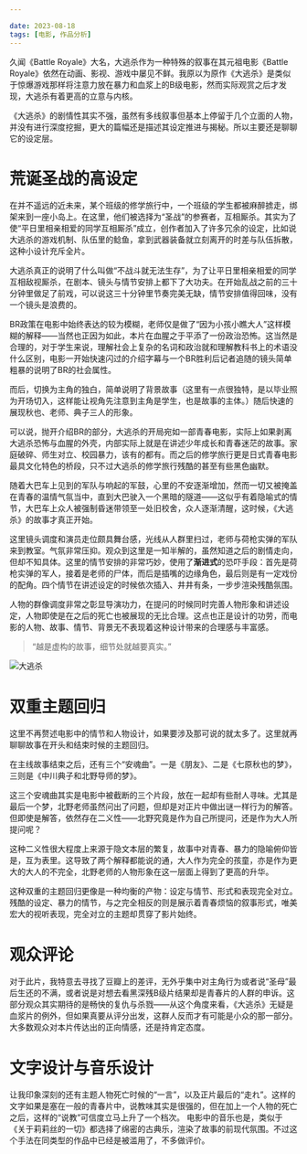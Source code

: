 ```yaml
---

date: 2023-08-18
tags: [电影, 作品分析]
---
```


久闻《Battle Royale》大名，大逃杀作为一种特殊的叙事在其元祖电影《Battle Royale》依然在动画、影视、游戏中屡见不鲜。我原以为原作《大逃杀》是类似于惊爆游戏那样将注意力放在暴力和血浆上的B级电影，然而实际观赏之后才发现，大逃杀有着更高的立意与内核。

《大逃杀》的剧情性其实不强，虽然有多线叙事但基本上停留于几个立面的人物，并没有进行深度挖掘，更大的篇幅还是描述其设定推进与揭秘。所以主要还是聊聊它的设定层。

# 荒诞圣战的高设定

在并不遥远的近未来，某个班级的修学旅行中，一个班级的学生都被麻醉掳走，绑架来到一座小岛上。在这里，他们被选择为“圣战”的参赛者，互相厮杀。其实为了使“平日里相亲相爱的同学互相厮杀”成立，创作者加入了许多冗余的设定，比如说大逃杀的游戏机制、队伍里的鲶鱼，拿到武器装备就立刻离开的时差与队伍拆散，这种小设计充斥全片。

大逃杀真正的说明了什么叫做“不战斗就无法生存”，为了让平日里相亲相爱的同学互相敌视厮杀，在剧本、镜头与情节安排上都下了大功夫。在开始乱战之前的三十分钟里做足了前戏，可以说这三十分钟里节奏完美无缺，情节安排值得回味，没有一个镜头是浪费的。

BR政策在电影中始终表达的较为模糊，老师仅是做了“因为小孩小瞧大人”这样模糊的解释——当然也正因为如此，本片在血腥之于平添了一份政治恐怖。这当然是合理的，对于学生来说，理解社会上复杂的名词和政治就和理解教科书上的术语没什么区别，电影一开始快速闪过的介绍字幕与一个BR胜利后记者追随的镜头简单粗暴的说明了BR的社会属性。

而后，切换为主角的独白，简单说明了背景故事（这里有一点很独特，是以毕业照为开场切入，这样能让视角先注意到主角是学生，也是故事的主体。）随后快速的展现秋也、老师、典子三人的形象。

可以说，抛开介绍BR的部分，大逃杀的开局宛如一部青春电影，实际上如果剥离大逃杀恐怖与血腥的外壳，内部实际上就是在讲述少年成长和青春迷茫的故事。家庭破碎、师生对立、校园暴力，该有的都有。而之后的修学旅行更是日式青春电影最具文化特色的桥段，只不过大逃杀的修学旅行残酷的甚至有些黑色幽默。

随着大巴车上见到的军队与响起的军鼓，心里的不安逐渐增加，然而一切又被掩盖在青春的温情气氛当中，直到大巴驶入一个黑暗的隧道——这似乎有着隐喻式的情节，大巴车上众人被强制昏迷带领至一处旧校舍，众人逐渐清醒，这时候，《大逃杀》的故事才真正开始。

这里镜头调度和演员走位颇具舞台感，光线从人群里扫过，老师与荷枪实弹的军队来到教室。气氛非常压抑。观众到这里是一知半解的，虽然知道之后的剧情走向，但却不知具体。这里的情节安排的非常巧妙，使用了**渐进式**的恐吓手段：首先是荷枪实弹的军人，接着是老师的尸体，而后是插嘴的边缘角色，最后则是有一定戏份的配角。四个情节在讲述设定的时候依次插入、井井有条，一步步渲染残酷氛围。

人物的群像调度非常之彰显导演功力，在提问的时候同时完善人物形象和讲述设定，人物即使是在之后的死亡也被展现的无比合理。这点也正是设计的功劳，而电影的人物、故事、情节、背景无不表现着这种设计带来的合理感与丰富感。

> “越是虚构的故事，细节处就越要真实。”

![大逃杀](https://cdn.jsdelivr.net/gh/Zhuxb-Clouds/PicDepot/img/202309282159045.webp)

# 双重主题回归

这里不再赘述电影中的情节和人物设计，如果要涉及那可说的就太多了。这里就再聊聊故事在开头和结束时候的主题回归。

在主线故事结束之后，还有三个“安魂曲”。一是《朋友》、二是《七原秋也的梦》，三则是《中川典子和北野导师的梦》。

这三个安魂曲其实是电影中被截断的三个片段，放在一起却有些耐人寻味。尤其是最后一个梦，北野老师虽然问出了问题，但却是对正片中做出谜一样行为的解答。但即使是解答，依然存在二义性——北野究竟是作为自己所提问，还是作为大人所提问呢？

这种二义性很大程度上来源于隐文本层的繁复，故事中对青春、暴力的隐喻俯仰皆是，互为表里。这导致了两个解释都能说的通，大人作为完全的孩童，亦是作为更大的大人的不完全，北野老师的人物形象在这一层面上得到了更高的升华。

这种双重的主题回归更像是一种均衡的产物：设定与情节、形式和表现完全对立。残酷的设定、暴力的情节，与之完全相反的则是展示着青春烦恼的叙事形式，唯美宏大的视听表现，完全对立的主题却贯穿了影片始终。

# 观众评论

对于此片，我特意去寻找了豆瓣上的差评，无外乎集中对主角行为或者说“圣母”最后生还的不满，或者说是对想去看黑深残B级片结果却是青春片的人群的申诉。这部分观众其实期待的是畅快的复仇与杀戮——从这个角度来看，《大逃杀》无疑是血浆片的例外，但如果真要从评分出发，这群人反而才有可能是小众的那一部分。大多数观众对本片传达出的正向情感，还是持肯定态度。

# 文字设计与音乐设计

让我印象深刻的还有主题人物死亡时候的“一言”，以及正片最后的“走れ”。这样的文字如果是塞在一般的青春片中，说教味其实是很强的，但在加上一个人物的死亡之后，这样的“说教”可信度立马上升了一个档次。
电影中的音乐也是，类似于《关于莉莉丝的一切》都选择了绵密的古典乐，渲染了故事的前现代氛围。不过这个手法在同类型的作品中已经是被滥用了，不多做评价。
